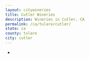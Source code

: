 ```yaml
---
layout: citywineries
title: Cutler Wineries
description: Wineries in Cutler, CA
permalink: /ca/tulare/cutler/
state: ca
county: tulare
city: cutler
---
```

-
